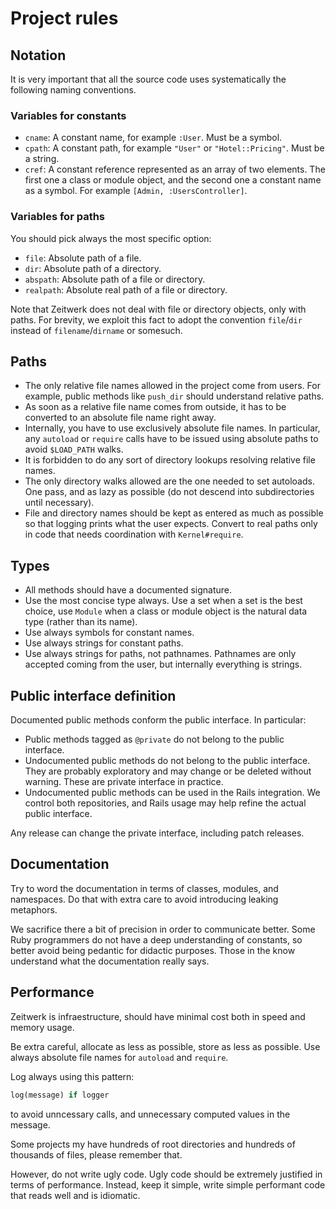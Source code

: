 # Project rules

## Notation

It is very important that all the source code uses systematically the following naming conventions.

### Variables for constants

* `cname`: A constant name, for example `:User`. Must be a symbol.
* `cpath`: A constant path, for example `"User"` or `"Hotel::Pricing"`. Must be a string.
* `cref`: A constant reference represented as an array of two elements. The first one a class or module object, and the second one a constant name as a symbol. For example `[Admin, :UsersController]`.

### Variables for paths

You should pick always the most specific option:

* `file`: Absolute path of a file.
* `dir`: Absolute path of a directory.
* `abspath`: Absolute path of a file or directory.
* `realpath`: Absolute real path of a file or directory.

Note that Zeitwerk does not deal with file or directory objects, only with paths. For brevity, we exploit this fact to adopt the convention `file`/`dir` instead of `filename`/`dirname` or somesuch.

## Paths

* The only relative file names allowed in the project come from users. For example, public methods like `push_dir` should understand relative paths.
* As soon as a relative file name comes from outside, it has to be converted to an absolute file name right away.
* Internally, you have to use exclusively absolute file names. In particular, any `autoload` or `require` calls have to be issued using absolute paths to avoid `$LOAD_PATH` walks.
* It is forbidden to do any sort of directory lookups resolving relative file names.
* The only directory walks allowed are the one needed to set autoloads. One pass, and as lazy as possible (do not descend into subdirectories until necessary).
* File and directory names should be kept as entered as much as possible so that logging prints what the user expects. Convert to real paths only in code that needs coordination with `Kernel#require`.

## Types

* All methods should have a documented signature.
* Use the most concise type always. Use a set when a set is the best choice, use `Module` when a class or module object is the natural data type (rather than its name).
* Use always symbols for constant names.
* Use always strings for constant paths.
* Use always strings for paths, not pathnames. Pathnames are only accepted coming from the user, but internally everything is strings.

## Public interface definition

Documented public methods conform the public interface. In particular:

* Public methods tagged as `@private` do not belong to the public interface.
* Undocumented public methods do not belong to the public interface. They are probably exploratory and may change or be deleted without warning. These are private interface in practice.
* Undocumented public methods can be used in the Rails integration. We control both repositories, and Rails usage may help refine the actual public interface.

Any release can change the private interface, including patch releases.

## Documentation

Try to word the documentation in terms of classes, modules, and namespaces. Do that with extra care to avoid introducing leaking metaphors.

We sacrifice there a bit of precision in order to communicate better. Some Ruby programmers do not have a deep understanding of constants, so better avoid being pedantic for didactic purposes. Those in the know understand what the documentation really says.

## Performance

Zeitwerk is infraestructure, should have minimal cost both in speed and memory usage.

Be extra careful, allocate as less as possible, store as less as possible. Use always absolute file names for `autoload` and `require`.

Log always using this pattern:

```ruby
log(message) if logger
```

to avoid unncessary calls, and unnecessary computed values in the message.

Some projects my have hundreds of root directories and hundreds of thousands of files, please remember that.

However, do not write ugly code. Ugly code should be extremely justified in terms of performance. Instead, keep it simple, write simple performant code that reads well and is idiomatic.
